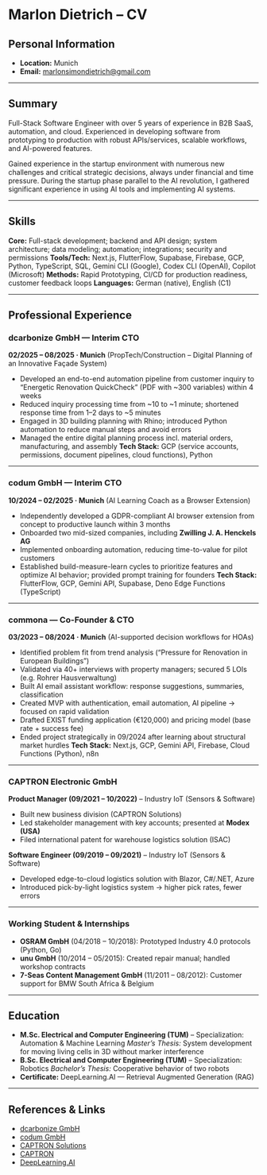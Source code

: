 # Marlon Dietrich – CV

## Personal Information

* **Location:** Munich
* **Email:** [marlonsimondietrich@gmail.com](mailto:marlonsimondietrich@gmail.com)

---

## Summary

Full-Stack Software Engineer with over 5 years of experience in B2B SaaS, automation, and cloud. Experienced in developing software from prototyping to production with robust APIs/services, scalable workflows, and AI-powered features.

Gained experience in the startup environment with numerous new challenges and critical strategic decisions, always under financial and time pressure. During the startup phase parallel to the AI revolution, I gathered significant experience in using AI tools and implementing AI systems.

---

## Skills

**Core:** Full-stack development; backend and API design; system architecture; data modeling; automation; integrations; security and permissions
**Tools/Tech:** Next.js, FlutterFlow, Supabase, Firebase, GCP, Python, TypeScript, SQL, Gemini CLI (Google), Codex CLI (OpenAI), Copilot (Microsoft)
**Methods:** Rapid Prototyping, CI/CD for production readiness, customer feedback loops
**Languages:** German (native), English (C1)

---

## Professional Experience

### dcarbonize GmbH — Interim CTO

**02/2025 – 08/2025 · Munich** (PropTech/Construction – Digital Planning of an Innovative Façade System)

* Developed an end-to-end automation pipeline from customer inquiry to “Energetic Renovation QuickCheck” (PDF with \~300 variables) within 4 weeks
* Reduced inquiry processing time from \~10 to \~1 minute; shortened response time from 1–2 days to \~5 minutes
* Engaged in 3D building planning with Rhino; introduced Python automation to reduce manual steps and avoid errors
* Managed the entire digital planning process incl. material orders, manufacturing, and assembly
  **Tech Stack:** GCP (service accounts, permissions, document pipelines, cloud functions), Python

---

### codum GmbH — Interim CTO

**10/2024 – 02/2025 · Munich** (AI Learning Coach as a Browser Extension)

* Independently developed a GDPR-compliant AI browser extension from concept to productive launch within 3 months
* Onboarded two mid-sized companies, including **Zwilling J. A. Henckels AG**
* Implemented onboarding automation, reducing time-to-value for pilot customers
* Established build-measure-learn cycles to prioritize features and optimize AI behavior; provided prompt training for founders
  **Tech Stack:** FlutterFlow, GCP, Gemini API, Supabase, Deno Edge Functions (TypeScript)

---

### commona — Co-Founder & CTO

**03/2023 – 08/2024 · Munich** (AI-supported decision workflows for HOAs)

* Identified problem fit from trend analysis (“Pressure for Renovation in European Buildings”)
* Validated via 40+ interviews with property managers; secured 5 LOIs (e.g. Rohrer Hausverwaltung)
* Built AI email assistant workflow: response suggestions, summaries, classification
* Created MVP with authentication, email automation, AI pipeline → focused on rapid validation
* Drafted EXIST funding application (€120,000) and pricing model (base rate + success fee)
* Ended project strategically in 09/2024 after learning about structural market hurdles
  **Tech Stack:** Next.js, GCP, Gemini API, Firebase, Cloud Functions (Python), n8n

---

### CAPTRON Electronic GmbH

**Product Manager (09/2021 – 10/2022)** – Industry IoT (Sensors & Software)

* Built new business division (CAPTRON Solutions)
* Led stakeholder management with key accounts; presented at **Modex (USA)**
* Filed international patent for warehouse logistics solution (ISAC)

**Software Engineer (09/2019 – 09/2021)** – Industry IoT (Sensors & Software)

* Developed edge-to-cloud logistics solution with Blazor, C#/.NET, Azure
* Introduced pick-by-light logistics system → higher pick rates, fewer errors

---

### Working Student & Internships

* **OSRAM GmbH** (04/2018 – 10/2018): Prototyped Industry 4.0 protocols (Python, Go)
* **unu GmbH** (10/2014 – 05/2015): Created repair manual; handled workshop contracts
* **7-Seas Content Management GmbH** (11/2011 – 08/2012): Customer support for BMW South Africa & Belgium

---

## Education

* **M.Sc. Electrical and Computer Engineering (TUM)** – Specialization: Automation & Machine Learning
  *Master’s Thesis:* System development for moving living cells in 3D without marker interference
* **B.Sc. Electrical and Computer Engineering (TUM)** – Specialization: Robotics
  *Bachelor’s Thesis:* Cooperative behavior of two robots
* **Certificate:** DeepLearning.AI — Retrieval Augmented Generation (RAG)

---

## References & Links

* [dcarbonize GmbH](https://www.dcarbonize.de/)
* [codum GmbH](https://www.codum.cc/de)
* [CAPTRON Solutions](https://captron-solutions.com/de/isac/)
* [CAPTRON](https://www.captron.com/)
* [DeepLearning.AI](https://deeplearning.ai/)
